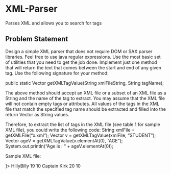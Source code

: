 # XML-Parser
Parses XML and allows you to search for tags

## Problem Statement

Design a simple XML parser that does not require DOM or SAX parser libraries. Feel free to use java regular expressions. Use the most basic set of utilities that you need to get the job done. Implement just one method that will return the text that comes between the start and end of any given tag. Use the following signature for your method:

public static Vector getXMLTagValue(String xmlFileString, String tagName);

The above method should accept an XML file or a subset of an XML file as a String and the name of the tag to extract. You may assume that the XML file will not contain empty tags or attributes. All values of the tags in the XML file that match the specified tag name should be extracted and filled into the return Vector as String values.

Therefore, to extract the list of tags in the XML file (see table 1 for sample XML file), you could write the following code:
String xmlFile = getXMLFile(“x.xml”);
Vector v = getXMLTagValue(xmlFile, “STUDENT”);
Vector ageV = getXMLTagValue(v.elementAt(0), “AGE”);
System.out.println(“Age is : “ + ageV.elementAt(0));

Sample XML file:
<?xml version="1.0"?>
<!DOCTYPE STUDENTS [
<!ELEMENT STUDENTS (STUDENT*)>
<!ELEMENT STUDENT (NAME, AGE, CLASS)>
<!ELEMENT NAME (#PCDATA)>
<!ELEMENT AGE (#PCDATA)>
<!ELEMENT CLASS (#PCDATA)>
]>
<STUDENTS>
<STUDENT>
<NAME>HillyBilly</NAME>
<AGE>19</AGE>
<CLASS>10</CLASS>
</STUDENT>
<STUDENT>
<NAME>Captain Kirk</NAME>
<AGE>20</AGE>
<CLASS>10</CLASS>
</STUDENT>
</STUDENTS>
